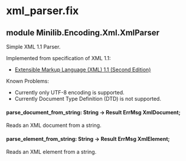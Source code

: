 # xml_parser.fix

## module Minilib.Encoding.Xml.XmlParser

Simple XML 1.1 Parser.

Implemented from specification of XML 1.1:
- [Extensible Markup Language (XML) 1.1 (Second Edition)](https://www.w3.org/TR/2006/REC-xml11-20060816/)

Known Problems:
- Currently only UTF-8 encoding is supported.
- Currently Document Type Definition (DTD) is not supported.

#### parse_document_from_string: String -> Result ErrMsg XmlDocument;

Reads an XML document from a string.

#### parse_element_from_string: String -> Result ErrMsg XmlElement;

Reads an XML element from a string.


